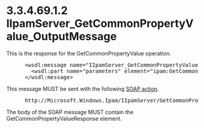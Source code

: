 <html dir="LTR" xmlns:mshelp="http://msdn.microsoft.com/mshelp" xmlns:ddue="http://ddue.schemas.microsoft.com/authoring/2003/5" xmlns:xlink="http://www.w3.org/1999/xlink" xmlns:tool="http://www.microsoft.com/tooltip">
 <body>
 <div id="header">
 <h1 class="heading">3.3.4.69.1.2 IIpamServer_GetCommonPropertyValue_OutputMessage</h1>
 </div>
 <div id="mainSection">
 <div id="mainBody">
 <div id="allHistory" class="saveHistory"></div>
 <div id="sectionSection0" class="section" name="collapseableSection">
 

<p>This is the response for the GetCommonPropertyValue
operation.</p>

<dl>
<dd>
<div><pre> &lt;wsdl:message name=&quot;IIpamServer_GetCommonPropertyValue_OutputMessage&quot;&gt;
   &lt;wsdl:part name=&quot;parameters&quot; element=&quot;ipam:GetCommonPropertyValueResponse&quot; /&gt;
 &lt;/wsdl:message&gt;
</pre></div>
</dd></dl>

<p>This message MUST be sent with the following <a href="21b4a631-8f28-420f-822f-c5f879d5046e.md#gt_c1358651-96c1-4ce0-8e1f-b0b7a94145e3">SOAP action</a>.</p>

<dl>
<dd>
<div><pre> http://Microsoft.Windows.Ipam/IIpamServer/GetCommonPropertyValueResponse
</pre></div>
</dd></dl>

<p>The body of the SOAP message MUST contain the
GetCommonPropertyValueResponse element.</p>


 </div>
 </div>
 </div>
 </body>
</html>